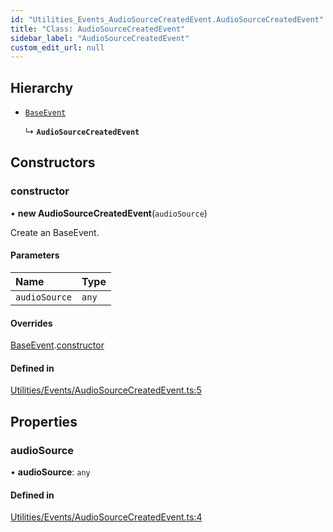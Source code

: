 ```yaml
---
id: "Utilities_Events_AudioSourceCreatedEvent.AudioSourceCreatedEvent"
title: "Class: AudioSourceCreatedEvent"
sidebar_label: "AudioSourceCreatedEvent"
custom_edit_url: null
---
```




## Hierarchy

- [`BaseEvent`](../Utilities_BaseEvent.BaseEvent)

  ↳ **`AudioSourceCreatedEvent`**

## Constructors

### constructor

• **new AudioSourceCreatedEvent**(`audioSource`)

Create an BaseEvent.

#### Parameters

| Name | Type |
| :------ | :------ |
| `audioSource` | `any` |

#### Overrides

[BaseEvent](../Utilities_BaseEvent.BaseEvent).[constructor](../Utilities_BaseEvent.BaseEvent#constructor)

#### Defined in

[Utilities/Events/AudioSourceCreatedEvent.ts:5](https://github.com/ZeaInc/zea-engine/blob/a43ac923/src/Utilities/Events/AudioSourceCreatedEvent.ts#L5)

## Properties

### audioSource

• **audioSource**: `any`

#### Defined in

[Utilities/Events/AudioSourceCreatedEvent.ts:4](https://github.com/ZeaInc/zea-engine/blob/a43ac923/src/Utilities/Events/AudioSourceCreatedEvent.ts#L4)

